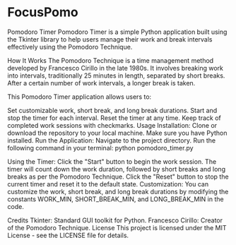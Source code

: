 # FocusPomo
Pomodoro Timer
Pomodoro Timer is a simple Python application built using the Tkinter library to help users manage their work and break intervals effectively using the Pomodoro Technique.

How It Works
The Pomodoro Technique is a time management method developed by Francesco Cirillo in the late 1980s. It involves breaking work into intervals, traditionally 25 minutes in length, separated by short breaks. After a certain number of work intervals, a longer break is taken.

This Pomodoro Timer application allows users to:

Set customizable work, short break, and long break durations.
Start and stop the timer for each interval.
Reset the timer at any time.
Keep track of completed work sessions with checkmarks.
Usage
Installation:
Clone or download the repository to your local machine.
Make sure you have Python installed.
Run the Application:
Navigate to the project directory.
Run the following command in your terminal:
python pomodoro_timer.py

Using the Timer:
Click the "Start" button to begin the work session.
The timer will count down the work duration, followed by short breaks and long breaks as per the Pomodoro Technique.
Click the "Reset" button to stop the current timer and reset it to the default state.
Customization:
You can customize the work, short break, and long break durations by modifying the constants WORK_MIN, SHORT_BREAK_MIN, and LONG_BREAK_MIN in the code.

Credits
Tkinter: Standard GUI toolkit for Python.
Francesco Cirillo: Creator of the Pomodoro Technique.
License
This project is licensed under the MIT License - see the LICENSE file for details.
